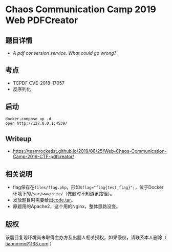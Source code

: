 # Chaos Communication Camp 2019 Web PDFCreator

## 题目详情
- *A pdf conversion service. What could go wrong?*

## 考点

- TCPDF CVE-2018-17057
- 反序列化

## 启动

    docker-compose up -d
    open http://127.0.0.1:4539/

## Writeup
- https://teamrocketist.github.io/2019/08/25/Web-Chaos-Communication-Camp-2019-CTF-pdfcreator/

## 相关说明

- flag保存在`files/flag.php`，形如`$flag="flag{test_flag}";`，位于Docker环境下的`/var/www/site/`（做题时不知道该路径）。
- 发放题目时需要给出[code.tar](https://github.com/Tiaonmmn/)。
- 原题用的Apache2，这个用的Nginx，整体思路没变。


## 版权

该题目复现环境尚未取得主办方及出题人相关授权，如果侵权，请联系本人删除（ tiaonmmn@163.com ）
